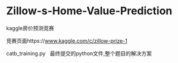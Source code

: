 # Zillow-s-Home-Value-Prediction
kaggle房价预测竞赛

竞赛页面https://www.kaggle.com/c/zillow-prize-1

catb_training.py    最终提交的python文件,整个题目的解决方案

